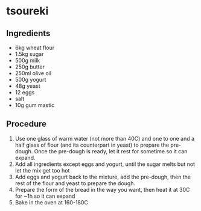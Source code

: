 # tsoureki

## Ingredients

* 6kg wheat flour
* 1.5kg sugar
* 500g milk
* 250g butter
* 250ml olive oil
* 500g yogurt
* 48g yeast
* 12 eggs
* salt
* 10g gum mastic

## Procedure

1. Use one glass of warm water (not more than 40C) and one to one and a half glass of flour (and its counterpart in yeast) to prepare the pre-dough. Once the pre-dough is ready, let it rest for sometime so it can expand.
2. Add all ingredients except eggs and yogurt, until the sugar melts but not let the mix get too hot
3. Add eggs and yogurt back to the mixture, add the pre-dough, then the rest of the flour and yeast to prepare the dough.
4. Prepare the form of the bread in the way you want, then heat it at 30C for ~1h so it can expand
5. Bake in the oven at 160-180C
